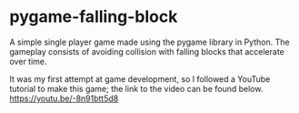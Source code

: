 # pygame-falling-block
A simple single player game made using the pygame library in Python. The gameplay consists of avoiding collision with falling blocks that accelerate over time.

It was my first attempt at game development, so I followed a YouTube tutorial to make this game; the link to the video can be found below.
https://youtu.be/-8n91btt5d8
